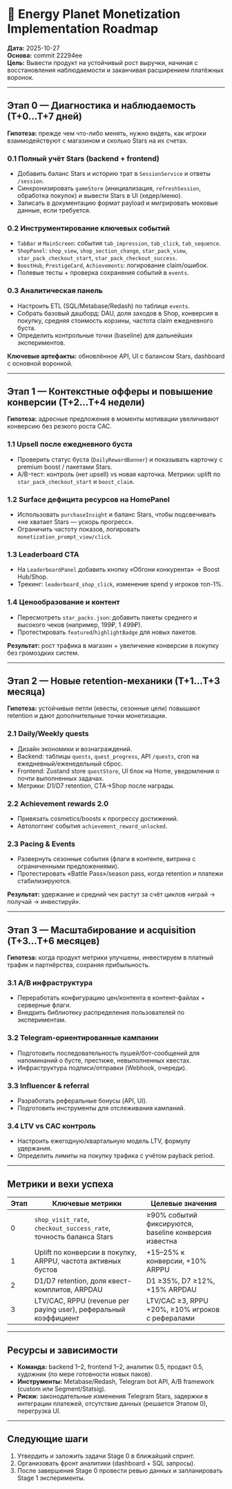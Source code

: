 # 🚀 Energy Planet Monetization Implementation Roadmap

**Дата:** 2025-10-27  
**Основа:** commit 22294ee  
**Цель:** Вывести продукт на устойчивый рост выручки, начиная с восстановления наблюдаемости и заканчивая расширением платёжных воронок.

---

## Этап 0 — Диагностика и наблюдаемость (Т+0…Т+7 дней)
**Гипотеза:** прежде чем что-либо менять, нужно видеть, как игроки взаимодействуют с магазином и сколько Stars на их счетах.

### 0.1 Полный учёт Stars (backend + frontend)
- Добавить баланс Stars и историю трат в `SessionService` и ответы `/session`.
- Синхронизировать `gameStore` (инициализация, `refreshSession`, обработка покупок) и вывести Stars в UI (хедер/меню).
- Записать в документацию формат payload и мигрировать моковые данные, если требуется.

### 0.2 Инструментирование ключевых событий
- `TabBar` и `MainScreen`: события `tab_impression`, `tab_click`, `tab_sequence`.
- `ShopPanel`: `shop_view`, `shop_section_change`, `star_pack_view`, `star_pack_checkout_start`, `star_pack_checkout_success`.
- `BoostHub`, `PrestigeCard`, `Achievements`: логирование claim/ошибок.
- Полевые тесты + проверка сохранения событий в `events`.

### 0.3 Аналитическая панель
- Настроить ETL (SQL/Metabase/Redash) по таблице `events`.
- Собрать базовый дашборд: DAU, доля заходов в Shop, конверсия в покупку, средняя стоимость корзины, частота claim ежедневного буста.
- Определить контрольные точки (baseline) для дальнейших экспериментов.

**Ключевые артефакты:** обновлённое API, UI с балансом Stars, dashboard с основной воронкой.

---

## Этап 1 — Контекстные офферы и повышение конверсии (Т+2…Т+4 недели)
**Гипотеза:** адресные предложения в моменты мотивации увеличивают конверсию без резкого роста CAC.

### 1.1 Upsell после ежедневного буста
- Проверить статус буста (`DailyRewardBanner`) и показывать карточку с premium boost / пакетами Stars.
- A/B-тест: контроль (нет upsell) vs новая карточка. Метрики: uplift по `star_pack_checkout_start` и `boost_claim`.

### 1.2 Surface дефицита ресурсов на HomePanel
- Использовать `purchaseInsight` и баланс Stars, чтобы подсвечивать «не хватает Stars — ускорь прогресс».
- Ограничить частоту показов, логировать `monetization_prompt_view/click`.

### 1.3 Leaderboard CTA
- На `LeaderboardPanel` добавить кнопку «Обгони конкурента» → Boost Hub/Shop.
- Трекинг: `leaderboard_shop_click`, изменение spend у игроков топ-1%.

### 1.4 Ценообразование и контент
- Пересмотреть `star_packs.json`: добавить пакеты среднего и высокого чеков (например, 199₽, 1 499₽).
- Протестировать `featured`/`highlightBadge` для новых пакетов.

**Результат:** рост трафика в магазин + увеличение конверсии в покупку без громоздких систем.

---

## Этап 2 — Новые retention-механики (Т+1…Т+3 месяца)
**Гипотеза:** устойчивые петли (квесты, сезонные цели) повышают retention и дают дополнительные точки монетизации.

### 2.1 Daily/Weekly quests
- Дизайн экономики и вознаграждений.
- Backend: таблицы `quests`, `quest_progress`, API `/quests`, cron на ежедневный/еженедельный сброс.
- Frontend: Zustand store `questStore`, UI блок на Home, уведомления о почти выполненных задачах.
- Метрики: D1/D7 retention, CTA→Shop после награды.

### 2.2 Achievement rewards 2.0
- Привязать cosmetics/boosts к прогрессу достижений.
- Автологгинг события `achievement_reward_unlocked`.

### 2.3 Pacing & Events
- Развернуть сезонные события (флаги в контенте, витрина с ограниченными предложениями).
- Протестировать «Battle Pass»/season pass, когда retention и платежи стабилизируются.

**Результат:** удержание и средний чек растут за счёт циклов «играй → получай → инвестируй».

---

## Этап 3 — Масштабирование и acquisition (Т+3…Т+6 месяцев)
**Гипотеза:** когда продукт метрики улучшены, инвестируем в платный трафик и партнёрства, сохраняя прибыльность.

### 3.1 A/B инфраструктура
- Переработать конфигурацию цен/контента в контент-файлах + серверные флаги.
- Внедрить библиотеку распределения пользователей по экспериментам.

### 3.2 Telegram-ориентированные кампании
- Подготовить последовательность пушей/бот-сообщений для напоминаний о бусте, престиже, невыполненных квестах.
- Инфраструктура подписи/отправки (Webhook, очереди).

### 3.3 Influencer & referral
- Разработать реферальные бонусы (API, UI).
- Подготовить инструменты для отслеживания кампаний.

### 3.4 LTV vs CAC контроль
- Настроить ежегодную/квартальную модель LTV, формулу удержания.
- Определить лимиты на покупку трафика с учётом payback period.

---

## Метрики и вехи успеха
| Этап | Ключевые метрики | Целевые значения |
|------|------------------|------------------|
| 0 | `shop_visit_rate`, `checkout_success_rate`, точность баланса Stars | ≥90% событий фиксируются, baseline конверсия известна |
| 1 | Uplift по конверсии в покупку, ARPPU, частота активных бустов | +15–25% к конверсии, +10% ARPPU |
| 2 | D1/D7 retention, доля квест-комплитов, ARPDAU | D1 ≥35%, D7 ≥12%, +15% ARPDAU |
| 3 | LTV/CAC, RPPU (revenue per paying user), реферальный коэффициент | LTV/CAC ≥3, RPPU +20%, ≥10% игроков с рефералами |

---

## Ресурсы и зависимости
- **Команда:** backend 1–2, frontend 1–2, аналитик 0.5, продакт 0.5, художник (по мере готовности новых паков).
- **Инструменты:** Metabase/Redash, Telegram bot API, A/B framework (custom или Segment/Statsig).
- **Риски:** законодательные изменения Telegram Stars, задержки в интеграции платежей, отсутствие данных (решается Этапом 0), перегрузка UI.

---

## Следующие шаги
1. Утвердить и заложить задачи Stage 0 в ближайший спринт.  
2. Организовать фронт аналитики (dashboard + SQL запросы).  
3. После завершения Stage 0 провести ревью данных и запланировать Stage 1 эксперименты.


